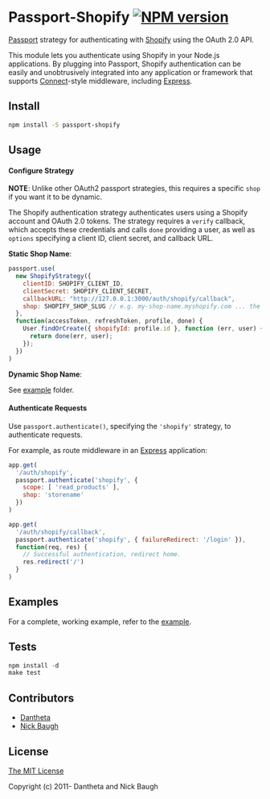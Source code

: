 # Passport-Shopify [![NPM version](https://badge.fury.io/js/express-cdn.png)](http://badge.fury.io/js/passport-shopify)

[Passport](http://passportjs.org/) strategy for authenticating with
[Shopify](https://shopify.com/) using the OAuth 2.0 API.

This module lets you authenticate using Shopify in your Node.js applications.
By plugging into Passport, Shopify authentication can be easily and
unobtrusively integrated into any application or framework that supports
[Connect](http://www.senchalabs.org/connect/)-style middleware, including
[Express](http://expressjs.com/).

## Install

```bash
npm install -S passport-shopify
```

## Usage

#### Configure Strategy

**NOTE**: Unlike other OAuth2 passport strategies, this requires a specific `shop` if you want it to be dynamic.

The Shopify authentication strategy authenticates users using a Shopify account
and OAuth 2.0 tokens.  The strategy requires a `verify` callback, which accepts
these credentials and calls `done` providing a user, as well as `options`
specifying a client ID, client secret, and callback URL.

**Static Shop Name**:

```js
passport.use(
  new ShopifyStrategy({
    clientID: SHOPIFY_CLIENT_ID,
    clientSecret: SHOPIFY_CLIENT_SECRET,
    callbackURL: "http://127.0.0.1:3000/auth/shopify/callback",
    shop: SHOPIFY_SHOP_SLUG // e.g. my-shop-name.myshopify.com ... the `my-shop-name` part
  },
  function(accessToken, refreshToken, profile, done) {
    User.findOrCreate({ shopifyId: profile.id }, function (err, user) {
      return done(err, user);
    });
  })
)
```

**Dynamic Shop Name**:

See [example](https://github.com/danteata/passport-shopify/tree/master/example/dynamic/) folder.


#### Authenticate Requests

Use `passport.authenticate()`, specifying the `'shopify'` strategy, to
authenticate requests.

For example, as route middleware in an [Express](http://expressjs.com/)
application:

```js
app.get(
  '/auth/shopify',
  passport.authenticate('shopify', {
    scope: [ 'read_products' ],
    shop: 'storename'
  })
)

app.get(
  '/auth/shopify/callback',
  passport.authenticate('shopify', { failureRedirect: '/login' }),
  function(req, res) {
    // Successful authentication, redirect home.
    res.redirect('/')
  }
)
```

## Examples

For a complete, working example, refer to the [example](https://github.com/danteata/passport-shopify/tree/master/example/).

## Tests

```js
npm install -d
make test
```

## Contributors

* [Dantheta](http://github.com/danteata)
* [Nick Baugh](https://github.com/niftylettuce)

## License

[The MIT License](http://opensource.org/licenses/MIT)

Copyright (c) 2011- Dantheta and Nick Baugh
